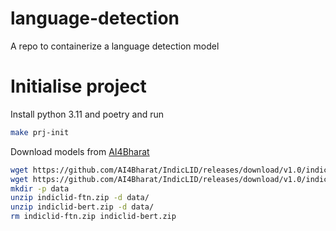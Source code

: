 # language-detection
A repo to containerize a language detection model


# Initialise project
Install python 3.11 and poetry and run

```bash
make prj-init
```

Download models from [AI4Bharat](https://github.com/AI4Bharat/IndicLID)
```bash
wget https://github.com/AI4Bharat/IndicLID/releases/download/v1.0/indiclid-ftn.zip
wget https://github.com/AI4Bharat/IndicLID/releases/download/v1.0/indiclid-bert.zip
mkdir -p data
unzip indiclid-ftn.zip -d data/
unzip indiclid-bert.zip -d data/
rm indiclid-ftn.zip indiclid-bert.zip
```
